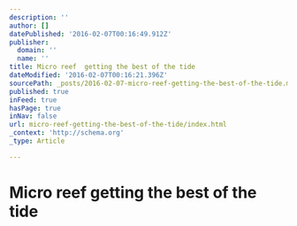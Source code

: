 ```yaml
---
description: ''
author: []
datePublished: '2016-02-07T00:16:49.912Z'
publisher:
  domain: ''
  name: ''
title: Micro reef  getting the best of the tide
dateModified: '2016-02-07T00:16:21.396Z'
sourcePath: _posts/2016-02-07-micro-reef-getting-the-best-of-the-tide.md
published: true
inFeed: true
hasPage: true
inNav: false
url: micro-reef-getting-the-best-of-the-tide/index.html
_context: 'http://schema.org'
_type: Article

---
```

# Micro reef getting the best of the tide